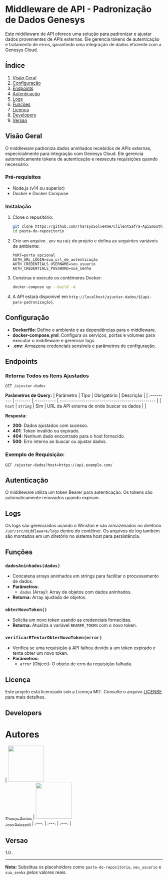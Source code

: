 
# Middleware de API - Padronização de Dados Genesys

Este middleware de API oferece uma solução para padronizar e ajustar dados provenientes de APIs externas. Ele gerencia tokens de autenticação e tratamento de erros, garantindo uma integração de dados eficiente com a Genesys Cloud.

## Índice
1. [Visão Geral](#visão-geral)
2. [Configuração](#configuração)
3. [Endpoints](#endpoints)
4. [Autenticação](#autenticação)
5. [Logs](#logs)
6. [Funções](#funções)
7. [Licença](#licença)
8. [Developers](#developers)
9. [Versao](#versionamento)

## Visão Geral

O middleware padroniza dados aninhados recebidos de APIs externas, especicialmente para integração com Genesys Cloud. Ele gerencia automaticamente tokens de autenticação e reexecuta requisições quando necessário.

### Pré-requisitos
- Node.js (v14 ou superior)
- Docker e Docker Compose

### Instalação

1. Clone o repositório:
    ```bash
    git clone https://github.com/TharsysSolve4me/ClilentSafra-ApiSmoother.git
    cd pasta-do-repositorio
    ```

2. Crie um arquivo `.env` na raiz do projeto e defina as seguintes variáveis de ambiente:
    ```
    PORT=porta_opcional
    AUTH_URL_LOGIN=sua_url_de_autenticação
    AUTH_CREDENTIALS_USERNAME=seu_usuario
    AUTH_CREDENTIALS_PASSWORD=sua_senha
    ```

3. Construa e execute os contêineres Docker:
    ```bash
    docker-compose up --build -d
    ```

4. A API estará disponível em `http://localhost/ajustar-dados/${api-para-padronização}`.

## Configuração

- **Dockerfile**: Define o ambiente e as dependências para o middleware.
- **docker-compose.yml**: Configura os serviços, portas e volumes para executar o middleware e gerenciar logs.
- **.env**: Armazena credenciais sensíveis e parâmetros de configuração.

## Endpoints
### Retorna Todos os Itens Ajustados

```http
GET /ajustar-dados
```

**Parâmetros de Query:**
| Parâmetro  | Tipo     | Obrigatório | Descrição                                        |
| :--------- | :------- | :---------- | :----------------------------------------------- |
| `host`     | `string` | Sim         | URL da API externa de onde buscar os dados       |               |

**Resposta:**
- **200**: Dados ajustados com sucesso.
- **401**: Token inválido ou expirado.
- **404**: Nenhum dado encontrado para o host fornecido.
- **500**: Erro interno ao buscar ou ajustar dados.

### Exemplo de Requisição:
```http
GET /ajustar-dados?host=https://api.exemplo.com/
```

## Autenticação

O middleware utiliza um token Bearer para autenticação. Os tokens são automaticamente renovados quando expiram.

## Logs

Os logs são gerenciados usando o Winston e são armazenados no diretório `/usr/src/middleware/logs` dentro do contêiner. Os arquivos de log também são montados em um diretório no sistema host para persistência.

## Funções

### `dadosAninhados(dados)`

- Concatena arrays aninhados em strings para facilitar o processamento de dados.
- **Parâmetros:**
  - `dados` (Array): Array de objetos com dados aninhados.
- **Retorna:** Array ajustado de objetos.

### `obterNovoToken()`

- Solicita um novo token usando as credenciais fornecidas.
- **Retorna:** Atualiza a variável `BEARER_TOKEN` com o novo token.

### `verificarETentarObterNovoToken(error)`

- Verifica se uma requisição à API falhou devido a um token expirado e tenta obter um novo token.
- **Parâmetros:**
  - `error` (Object): O objeto de erro da requisição falhada.

## Licença

Este projeto está licenciado sob a Licença MIT. Consulte o arquivo [LICENSE](LICENSE) para mais detalhes.

## Developers

# Autores
| [<img src="https://avatars.githubusercontent.com/u/176444600?v=4" width=115><br><sub>Tharsys Santos</sub>](https://github.com/TharsysSolve4me) |
[<img src="https://avatars.githubusercontent.com/u/183089609?v=4" width=115><br><sub>Joao Palazzolli</sub>](https://github.com/JoaoPalazzolli-solve4me)
| :---: | :---: | :---: |

## Versao

1.0 .

---

**Nota:** Substitua os placeholders como `pasta-do-repositorio`, `seu_usuario` e `sua_senha` pelos valores reais.
